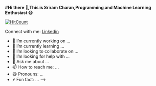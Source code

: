 **#Hi there 👋,This is Sriram Charan,Programming and Machine Learning Enthusiast :smiley:**

[![HitCount](http://hits.dwyl.com/Sri8910/Sri8910.svg)](http://hits.dwyl.com/Sri8910/Sri8910)


Connect with me:
[Linkedin]([![Twitter](https://img.shields.io/twitter/url?color=Blue&logo=Linkedin&logoColor=green&style=social)](https://twitter.com/intent/tweet?text=Wow:&url=https%3A%2F%2Fwww.linkedin.com%2Fin%2Fsriram-c-6ab6b6171%2F))

- 🔭 I’m currently working on ...
- 🌱 I’m currently learning ...
- 👯 I’m looking to collaborate on ...
- 🤔 I’m looking for help with ...
- 💬 Ask me about ...
- 📫 How to reach me: ...
- 😄 Pronouns: ...
- ⚡ Fun fact: ...
-->
